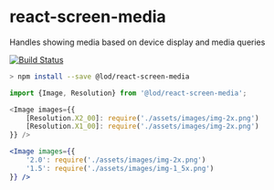 # react-screen-media
Handles showing media based on device display and media queries

[![Build Status](https://travis-ci.org/LeadsOnDemand/react-screen-media.svg?branch=master)](https://travis-ci.org/LeadsOnDemand/react-screen-media)

```bash
> npm install --save @lod/react-screen-media
```

```typescript jsx
import {Image, Resolution} from '@lod/react-screen-media';

<Image images={{
    [Resolution.X2_00]: require('./assets/images/img-2x.png')
    [Resolution.X1_00]: require('./assets/images/img-2x.png')
}} />
```

```jsx harmony
<Image images={{
    '2.0': require('./assets/images/img-2x.png')
    '1.5': require('./assets/images/img-1_5x.png')
}} />
```